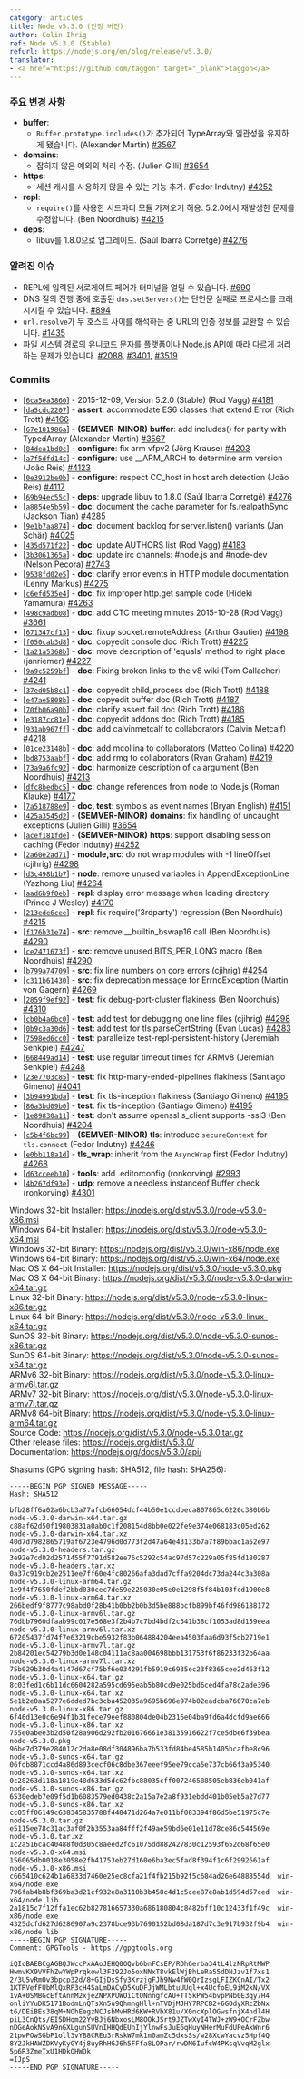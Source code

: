 ```yaml
---
category: articles
title: Node v5.3.0 (안정 버전)
author: Colin Ihrig
ref: Node v5.3.0 (Stable)
refurl: https://nodejs.org/en/blog/release/v5.3.0/
translator:
- <a href="https://github.com/taggon" target="_blank">taggon</a>
---
```


<!--
### Notable changes

* **buffer**:
  - `Buffer.prototype.includes()` has been added to keep parity with TypedArrays. (Alexander Martin) [#3567](https://github.com/nodejs/node/pull/3567).
* **domains**:
  - Fix handling of uncaught exceptions. (Julien Gilli) [#3654](https://github.com/nodejs/node/pull/3654).
* **https**:
  - Added support for disabling session caching. (Fedor Indutny) [#4252](https://github.com/nodejs/node/pull/4252).
* **repl**:
  - Allow third party modules to be imported using `require()`. This corrects a regression from 5.2.0. (Ben Noordhuis) [#4215](https://github.com/nodejs/node/pull/4215).
* **deps**:
  - Upgrade libuv to 1.8.0. (Saúl Ibarra Corretgé) [#4276](https://github.com/nodejs/node/pull/4276).

-->

### 주요 변경 사항

* **buffer**:
  - `Buffer.prototype.includes()`가 추가되어 TypeArray와 일관성을 유지하게 됐습니다. (Alexander Martin) [#3567](https://github.com/nodejs/node/pull/3567)
* **domains**:
  - 잡히지 않은 예외의 처리 수정. (Julien Gilli) [#3654](https://github.com/nodejs/node/pull/3654)
* **https**:
  - 세션 캐시를 사용하지 않을 수 있는 기능 추가. (Fedor Indutny) [#4252](https://github.com/nodejs/node/pull/4252)
* **repl**:
  - `require()`를 사용한 서드파티 모듈 가져오기 허용. 5.2.0에서 재발생한 문제를 수정합니다. (Ben Noordhuis) [#4215](https://github.com/nodejs/node/pull/4215)
* **deps**:
  - libuv를 1.8.0으로 업그레이드. (Saúl Ibarra Corretgé) [#4276](https://github.com/nodejs/node/pull/4276)

<!--
### Known issues

* Surrogate pair in REPL can freeze terminal. [#690](https://github.com/nodejs/node/issues/690)
* Calling `dns.setServers()` while a DNS query is in progress can cause the process to crash on a failed assertion. [#894](https://github.com/nodejs/node/issues/894)
* `url.resolve` may transfer the auth portion of the url when resolving between two full hosts, see [#1435](https://github.com/nodejs/node/issues/1435).
* Unicode characters in filesystem paths are not handled consistently across platforms or Node.js APIs. See [#2088](https://github.com/nodejs/node/issues/2088), [#3401](https://github.com/nodejs/node/issues/3401) and [#3519](https://github.com/nodejs/node/issues/3519).

-->

### 알려진 이슈

* REPL에 입력된 서로게이트 페어가 터미널을 얼릴 수 있습니다. [#690](https://github.com/nodejs/node/issues/690)
* DNS 질의 진행 중에 호출된 `dns.setServers()`는 단언문 실패로 프로세스를 크래시시킬 수 있습니다. [#894](https://github.com/nodejs/node/issues/894)
* `url.resolve`가 두 호스트 사이를 해석하는 중 URL의 인증 정보를 교환할 수 있습니다. [#1435](https://github.com/nodejs/node/issues/1435)
* 파일 시스템 경로의 유니코드 문자를 플랫폼이나 Node.js API에 따라 다르게 처리하는 문제가 있습니다. [#2088](https://github.com/nodejs/node/issues/2088), [#3401](https://github.com/nodejs/node/issues/3401), [#3519](https://github.com/nodejs/node/issues/3519)

### Commits

* [[`6ca5ea3860`](https://github.com/nodejs/node/commit/6ca5ea3860)] - 2015-12-09, Version 5.2.0 (Stable) (Rod Vagg) [#4181](https://github.com/nodejs/node/pull/4181)
* [[`da5cdc2207`](https://github.com/nodejs/node/commit/da5cdc2207)] - **assert**: accommodate ES6 classes that extend Error (Rich Trott) [#4166](https://github.com/nodejs/node/pull/4166)
* [[`67e181986a`](https://github.com/nodejs/node/commit/67e181986a)] - **(SEMVER-MINOR)** **buffer**: add includes() for parity with TypedArray (Alexander Martin) [#3567](https://github.com/nodejs/node/pull/3567)
* [[`84dea1bd0c`](https://github.com/nodejs/node/commit/84dea1bd0c)] - **configure**: fix arm vfpv2 (Jörg Krause) [#4203](https://github.com/nodejs/node/pull/4203)
* [[`a7f5dfd14c`](https://github.com/nodejs/node/commit/a7f5dfd14c)] - **configure**: use \_\_ARM\_ARCH to determine arm version (João Reis) [#4123](https://github.com/nodejs/node/pull/4123)
* [[`0e3912be0b`](https://github.com/nodejs/node/commit/0e3912be0b)] - **configure**: respect CC\_host in host arch detection (João Reis) [#4117](https://github.com/nodejs/node/pull/4117)
* [[`69b94ec55c`](https://github.com/nodejs/node/commit/69b94ec55c)] - **deps**: upgrade libuv to 1.8.0 (Saúl Ibarra Corretgé) [#4276](https://github.com/nodejs/node/pull/4276)
* [[`a8854e5b59`](https://github.com/nodejs/node/commit/a8854e5b59)] - **doc**: document the cache parameter for fs.realpathSync (Jackson Tian) [#4285](https://github.com/nodejs/node/pull/4285)
* [[`9e1b7aa874`](https://github.com/nodejs/node/commit/9e1b7aa874)] - **doc**: document backlog for server.listen() variants (Jan Schär) [#4025](https://github.com/nodejs/node/pull/4025)
* [[`435d571f22`](https://github.com/nodejs/node/commit/435d571f22)] - **doc**: update AUTHORS list (Rod Vagg) [#4183](https://github.com/nodejs/node/pull/4183)
* [[`3b3061365a`](https://github.com/nodejs/node/commit/3b3061365a)] - **doc**: update irc channels: #node.js and #node-dev (Nelson Pecora) [#2743](https://github.com/nodejs/node/pull/2743)
* [[`9538fd02e5`](https://github.com/nodejs/node/commit/9538fd02e5)] - **doc**: clarify error events in HTTP module documentation (Lenny Markus) [#4275](https://github.com/nodejs/node/pull/4275)
* [[`c6efd535e4`](https://github.com/nodejs/node/commit/c6efd535e4)] - **doc**: fix improper http.get sample code (Hideki Yamamura) [#4263](https://github.com/nodejs/node/pull/4263)
* [[`498c9adb08`](https://github.com/nodejs/node/commit/498c9adb08)] - **doc**: add CTC meeting minutes 2015-10-28 (Rod Vagg) [#3661](https://github.com/nodejs/node/pull/3661)
* [[`671347cf13`](https://github.com/nodejs/node/commit/671347cf13)] - **doc**: fixup socket.remoteAddress (Arthur Gautier) [#4198](https://github.com/nodejs/node/pull/4198)
* [[`f050cab3d8`](https://github.com/nodejs/node/commit/f050cab3d8)] - **doc**: copyedit console doc (Rich Trott) [#4225](https://github.com/nodejs/node/pull/4225)
* [[`1a21a5368b`](https://github.com/nodejs/node/commit/1a21a5368b)] - **doc**: move description of 'equals' method to right place (janriemer) [#4227](https://github.com/nodejs/node/pull/4227)
* [[`9a9c5259bf`](https://github.com/nodejs/node/commit/9a9c5259bf)] - **doc**: Fixing broken links to the v8 wiki (Tom Gallacher) [#4241](https://github.com/nodejs/node/pull/4241)
* [[`37ed05b8c1`](https://github.com/nodejs/node/commit/37ed05b8c1)] - **doc**: copyedit child_process doc (Rich Trott) [#4188](https://github.com/nodejs/node/pull/4188)
* [[`e47ae5808b`](https://github.com/nodejs/node/commit/e47ae5808b)] - **doc**: copyedit buffer doc (Rich Trott) [#4187](https://github.com/nodejs/node/pull/4187)
* [[`70fb06a90b`](https://github.com/nodejs/node/commit/70fb06a90b)] - **doc**: clarify assert.fail doc (Rich Trott) [#4186](https://github.com/nodejs/node/pull/4186)
* [[`e3187cc81e`](https://github.com/nodejs/node/commit/e3187cc81e)] - **doc**: copyedit addons doc (Rich Trott) [#4185](https://github.com/nodejs/node/pull/4185)
* [[`931ab967ff`](https://github.com/nodejs/node/commit/931ab967ff)] - **doc**: add calvinmetcalf to collaborators (Calvin Metcalf) [#4218](https://github.com/nodejs/node/pull/4218)
* [[`01ce23148b`](https://github.com/nodejs/node/commit/01ce23148b)] - **doc**: add mcollina to collaborators (Matteo Collina) [#4220](https://github.com/nodejs/node/pull/4220)
* [[`bd8753aabf`](https://github.com/nodejs/node/commit/bd8753aabf)] - **doc**: add rmg to collaborators (Ryan Graham) [#4219](https://github.com/nodejs/node/pull/4219)
* [[`73a9a6fc92`](https://github.com/nodejs/node/commit/73a9a6fc92)] - **doc**: harmonize description of `ca` argument (Ben Noordhuis) [#4213](https://github.com/nodejs/node/pull/4213)
* [[`dfc8bedbc5`](https://github.com/nodejs/node/commit/dfc8bedbc5)] - **doc**: change references from node to Node.js (Roman Klauke) [#4177](https://github.com/nodejs/node/pull/4177)
* [[`7a518788e9`](https://github.com/nodejs/node/commit/7a518788e9)] - **doc, test**: symbols as event names (Bryan English) [#4151](https://github.com/nodejs/node/pull/4151)
* [[`425a3545d2`](https://github.com/nodejs/node/commit/425a3545d2)] - **(SEMVER-MINOR)** **domains**: fix handling of uncaught exceptions (Julien Gilli) [#3654](https://github.com/nodejs/node/pull/3654)
* [[`acef181fde`](https://github.com/nodejs/node/commit/acef181fde)] - **(SEMVER-MINOR)** **https**: support disabling session caching (Fedor Indutny) [#4252](https://github.com/nodejs/node/pull/4252)
* [[`2a60e2ad71`](https://github.com/nodejs/node/commit/2a60e2ad71)] - **module,src**: do not wrap modules with -1 lineOffset (cjihrig) [#4298](https://github.com/nodejs/node/pull/4298)
* [[`d3c498b1b7`](https://github.com/nodejs/node/commit/d3c498b1b7)] - **node**: remove unused variables in AppendExceptionLine (Yazhong Liu) [#4264](https://github.com/nodejs/node/pull/4264)
* [[`aad6b9f0eb`](https://github.com/nodejs/node/commit/aad6b9f0eb)] - **repl**: display error message when loading directory (Prince J Wesley) [#4170](https://github.com/nodejs/node/pull/4170)
* [[`213ede6cee`](https://github.com/nodejs/node/commit/213ede6cee)] - **repl**: fix require('3rdparty') regression (Ben Noordhuis) [#4215](https://github.com/nodejs/node/pull/4215)
* [[`f176b31e74`](https://github.com/nodejs/node/commit/f176b31e74)] - **src**: remove \_\_builtin\_bswap16 call (Ben Noordhuis) [#4290](https://github.com/nodejs/node/pull/4290)
* [[`ce2471673f`](https://github.com/nodejs/node/commit/ce2471673f)] - **src**: remove unused BITS_PER_LONG macro (Ben Noordhuis) [#4290](https://github.com/nodejs/node/pull/4290)
* [[`b799a74709`](https://github.com/nodejs/node/commit/b799a74709)] - **src**: fix line numbers on core errors (cjihrig) [#4254](https://github.com/nodejs/node/pull/4254)
* [[`c311b61430`](https://github.com/nodejs/node/commit/c311b61430)] - **src**: fix deprecation message for ErrnoException (Martin von Gagern) [#4269](https://github.com/nodejs/node/pull/4269)
* [[`2859f9ef92`](https://github.com/nodejs/node/commit/2859f9ef92)] - **test**: fix debug-port-cluster flakiness (Ben Noordhuis) [#4310](https://github.com/nodejs/node/pull/4310)
* [[`cb0b4a6bc0`](https://github.com/nodejs/node/commit/cb0b4a6bc0)] - **test**: add test for debugging one line files (cjihrig) [#4298](https://github.com/nodejs/node/pull/4298)
* [[`0b9c3a30d6`](https://github.com/nodejs/node/commit/0b9c3a30d6)] - **test**: add test for tls.parseCertString (Evan Lucas) [#4283](https://github.com/nodejs/node/pull/4283)
* [[`7598ed6cc0`](https://github.com/nodejs/node/commit/7598ed6cc0)] - **test**: parallelize test-repl-persistent-history (Jeremiah Senkpiel) [#4247](https://github.com/nodejs/node/pull/4247)
* [[`668449ad14`](https://github.com/nodejs/node/commit/668449ad14)] - **test**: use regular timeout times for ARMv8 (Jeremiah Senkpiel) [#4248](https://github.com/nodejs/node/pull/4248)
* [[`23e7703c85`](https://github.com/nodejs/node/commit/23e7703c85)] - **test**: fix http-many-ended-pipelines flakiness (Santiago Gimeno) [#4041](https://github.com/nodejs/node/pull/4041)
* [[`3b94991bda`](https://github.com/nodejs/node/commit/3b94991bda)] - **test**: fix tls-inception flakiness (Santiago Gimeno) [#4195](https://github.com/nodejs/node/pull/4195)
* [[`86a3bd09b0`](https://github.com/nodejs/node/commit/86a3bd09b0)] - **test**: fix tls-inception (Santiago Gimeno) [#4195](https://github.com/nodejs/node/pull/4195)
* [[`1e89830a11`](https://github.com/nodejs/node/commit/1e89830a11)] - **test**: don't assume openssl s\_client supports -ssl3 (Ben Noordhuis) [#4204](https://github.com/nodejs/node/pull/4204)
* [[`c5b4f6bc99`](https://github.com/nodejs/node/commit/c5b4f6bc99)] - **(SEMVER-MINOR)** **tls**: introduce `secureContext` for `tls.connect` (Fedor Indutny) [#4246](https://github.com/nodejs/node/pull/4246)
* [[`e0bb118a1d`](https://github.com/nodejs/node/commit/e0bb118a1d)] - **tls_wrap**: inherit from the `AsyncWrap` first (Fedor Indutny) [#4268](https://github.com/nodejs/node/pull/4268)
* [[`d63cceeb10`](https://github.com/nodejs/node/commit/d63cceeb10)] - **tools**: add .editorconfig (ronkorving) [#2993](https://github.com/nodejs/node/pull/2993)
* [[`4b267df93e`](https://github.com/nodejs/node/commit/4b267df93e)] - **udp**: remove a needless instanceof Buffer check (ronkorving) [#4301](https://github.com/nodejs/node/pull/4301)



Windows 32-bit Installer: https://nodejs.org/dist/v5.3.0/node-v5.3.0-x86.msi<br>
Windows 64-bit Installer: https://nodejs.org/dist/v5.3.0/node-v5.3.0-x64.msi<br>
Windows 32-bit Binary: https://nodejs.org/dist/v5.3.0/win-x86/node.exe<br>
Windows 64-bit Binary: https://nodejs.org/dist/v5.3.0/win-x64/node.exe<br>
Mac OS X 64-bit Installer: https://nodejs.org/dist/v5.3.0/node-v5.3.0.pkg<br>
Mac OS X 64-bit Binary: https://nodejs.org/dist/v5.3.0/node-v5.3.0-darwin-x64.tar.gz<br>
Linux 32-bit Binary: https://nodejs.org/dist/v5.3.0/node-v5.3.0-linux-x86.tar.gz<br>
Linux 64-bit Binary: https://nodejs.org/dist/v5.3.0/node-v5.3.0-linux-x64.tar.gz<br>
SunOS 32-bit Binary: https://nodejs.org/dist/v5.3.0/node-v5.3.0-sunos-x86.tar.gz<br>
SunOS 64-bit Binary: https://nodejs.org/dist/v5.3.0/node-v5.3.0-sunos-x64.tar.gz<br>
ARMv6 32-bit Binary: https://nodejs.org/dist/v5.3.0/node-v5.3.0-linux-armv6l.tar.gz<br>
ARMv7 32-bit Binary: https://nodejs.org/dist/v5.3.0/node-v5.3.0-linux-armv7l.tar.gz<br>
ARMv8 64-bit Binary: https://nodejs.org/dist/v5.3.0/node-v5.3.0-linux-arm64.tar.gz<br>
Source Code: https://nodejs.org/dist/v5.3.0/node-v5.3.0.tar.gz<br>
Other release files: https://nodejs.org/dist/v5.3.0/<br>
Documentation: https://nodejs.org/docs/v5.3.0/api/

Shasums (GPG signing hash: SHA512, file hash: SHA256):

```
-----BEGIN PGP SIGNED MESSAGE-----
Hash: SHA512

bfb28ff6a02a6bcb3a77afcb66054dcf44b50e1ccdbeca807865c6220c380b6b  node-v5.3.0-darwin-x64.tar.gz
c88af62d50f19803831a0ab0c1f208154d8bb0e022fe9e374e068183c05ed262  node-v5.3.0-darwin-x64.tar.xz
40d7d7982865719af6723e4796d0d773f2d47a64e43133b7a7f89bbac1a52e97  node-v5.3.0-headers.tar.gz
3e92e7cd02d2571455f7791d582ee76c5292c54ac97d57c229a05f85fd180287  node-v5.3.0-headers.tar.xz
0a37c919cb2e2511ee7ff60e4fc80266afa3dad7cffa9204dc73da244c3a308a  node-v5.3.0-linux-arm64.tar.gz
1e9f4f7650fdef2bbd030cec7de59e225030e05e0e1298f5f84b103fcd1900e8  node-v5.3.0-linux-arm64.tar.xz
266bedf9f8777c98abd0f28b41b0bb2b0b3d5be888bcfb899bf46fd986188172  node-v5.3.0-linux-armv6l.tar.gz
76dbb7960dfaab99c017e568e3f2b4b7c7bd4bdf2c341b38cf1053ad8d159eea  node-v5.3.0-linux-armv6l.tar.xz
67205437fd74f7e63219cbe5932f83b064884204eea4503faa6d93f5db2719e1  node-v5.3.0-linux-armv7l.tar.gz
2b84201ec54279b3d0e148c04111ac8aa004698bbb131753f6f86233f32b64aa  node-v5.3.0-linux-armv7l.tar.xz
75b029b30d4a4147d67cf75bf6e034291fb5919c6935ec23f8365cee2d463f12  node-v5.3.0-linux-x64.tar.gz
8c03fed1c6b11dc6604282a595cd695eab5b80cd9e025bd6ced4fa78c2ade396  node-v5.3.0-linux-x64.tar.xz
5e1b2e0aa5277e6dded7bc3cba452035a9695b696e974b02eadcba76070ca7eb  node-v5.3.0-linux-x86.tar.gz
6f46d13e0c6e94f1b31fece79eef880804de04b2316e04ba9fd6a4dcfd9ae666  node-v5.3.0-linux-x86.tar.xz
755e0abee3b2d50f28a906d292fb201676661e38135916622f7ce5dbe6f39bea  node-v5.3.0.pkg
96be7d379e284012c2da8e08df304896ba7b533fd84be4585b1405bcafbe8c96  node-v5.3.0-sunos-x64.tar.gz
06fdb8871ccd4a86d893cecf06c8dbe367eeef95ee79cca5e737cb66f3a95340  node-v5.3.0-sunos-x64.tar.xz
0c28263d118a1819e48d633d5dc62fbc88035cff007246588505eb836eb041af  node-v5.3.0-sunos-x86.tar.gz
6530edeb7e09f5d1b6083579ed0438c2a15a7e2a8f931ebdd401b05eb5a27d77  node-v5.3.0-sunos-x86.tar.xz
cc05ff06149c638345835788f448471d264a7e011bf083394f86d5be51975c7e  node-v5.3.0.tar.gz
e5115ee78c31ac3af0f2b3553aa84fff2f49ae59bd6e01e11d78ce86c544569e  node-v5.3.0.tar.xz
1c2a516cac40488f0d305c8aeed2fc61075dd882427830c12593f652d68f65e0  node-v5.3.0-x64.msi
156065db0018e3058e2fb41753eb27d160e6ba3ec5fad8f394f1c6f2992661af  node-v5.3.0-x86.msi
c665410c624b1a6833d7460e25ec8cfa21f4fb215b92f5c684ad26e64888554d  win-x64/node.exe
796fab4b8bf369ba3d21cf932e8a3110b3b458c4d1c5cee87e8ab1d594d57ced  win-x64/node.lib
2a1815c7f12ffa1ec62b827816657330a686180804c8482bff10c12433f1f49c  win-x86/node.exe
4325dcfd627d6286907a9c2378bce93b7690152bd08da187d7c3e917b932f9b4  win-x86/node.lib
-----BEGIN PGP SIGNATURE-----
Comment: GPGTools - https://gpgtools.org

iQIcBAEBCgAGBQJWccPxAAoJEHQ0OQvb6bnFCsEP/ROhGerba34tL4lzNRpRtMWP
HwmvKX9VVFhZwYWpPrqkowl3F292Jo5oxNNxT8vkElWjBhLeRa55dDNJzv1f7xs1
2/3U5vRmOv3bpcp32d/8+GIjDsSfy3KrzjgFJh9Nw4fW0QrIzsgLFIZKCnAI/Tx2
1KTRVefFUbMlQxRP3cH4SaLmDACyD5KuDFJjWMLbtuUUql+x4UcfoEL9iM2kN/VX
1vA+0SMBGcEftAnnM2xjeZNPXPUWOiCtONnngfcAU+TT5kPW54bvpPNb0E3qy7H4
onliYYuDK5171BodmLnQTsXn5u9QhmngHll+nTVDjMJHY7RPCB2+6GOdyXRcZbNx
t6/DEiBEs38qM+NOhEegzNCJsbMvHRd6KW+RVbX81u/X0ncXplOGwsfnjX4ndl4H
piL3CnQts/EI5DHqm22YvBJj6NbxosLM8OOkJSrt9JZTwXyI4TWJ+zW9+OCrFZbw
nDGeAokNSvA9nGXLgunSUVnIHHQdEUnIjYlnwFsJuE6qHuyNHerMuFdUPeAkWnr6
21pwPOwSGbP1oll3vYB8CREu3rRskW7mk1m0amZc5dxsSs/w28XcwYacvz5Hpf4Q
8Y2JkHAWZDKVyKyGY4j8uyRhHGJ6h5FFfa8LOPar/rwDM6IufcW4PKsqVvqM2glx
5p6R3ZmeTxU1HDkQHWOk
=IJpS
-----END PGP SIGNATURE-----

```
